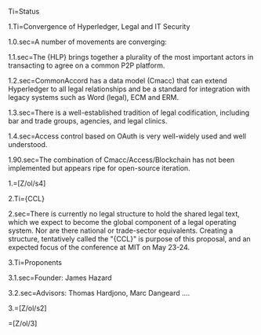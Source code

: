 Ti=Status

1.Ti=Convergence of Hyperledger, Legal and IT Security

1.0.sec=A number of movements are converging:

1.1.sec=The {HLP} brings together a plurality of the most important actors in transacting to agree on a common P2P platform.

1.2.sec=CommonAccord has a data model (Cmacc) that can extend Hyperledger to all legal relationships and be a standard for integration with legacy systems such as Word (legal), ECM and ERM.

1.3.sec=There is a well-established tradition of legal codification, including bar and trade groups, agencies, and legal clinics.

1.4.sec=Access control based on OAuth is very well-widely used and well understood. 

1.90.sec=The combination of Cmacc/Access/Blockchain has not been implemented but appears ripe for open-source iteration.

1.=[Z/ol/s4]

2.Ti={CCL}

2.sec=There is currently no legal structure to hold the shared legal text, which we expect to become the global component of a legal operating system. Nor are there national or trade-sector equivalents.  Creating a structure, tentatively called the "{CCL}" is purpose of this proposal, and an expected focus of the conference at MIT on May 23-24.

3.Ti=Proponents

3.1.sec=Founder: James Hazard

3.2.sec=Advisors: Thomas Hardjono, Marc Dangeard .... 

3.=[Z/ol/s2]
  
=[Z/ol/3]